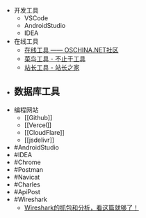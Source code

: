 - 开发工具
	- VSCode
	- AndroidStudio
	- IDEA
- 在线工具
	- [在线工具 —— OSCHINA.NET社区](https://tool.oschina.net/)
	- [菜鸟工具 - 不止于工具](https://c.runoob.com/)
	- [站长工具 - 站长之家](https://ntool.chinaz.com/tools/nav)
- 数据库工具
	-
- 编程网站
	- [[Github]]
	- [[Vercel]]
	- [[CloudFlare]]
	- [[jsdelivr]]
- #AndroidStudio
- #IDEA
- #Chrome
- #Postman
- #Navicat
- #Charles
- #ApiPost
- #Wireshark
	- [Wireshark的抓包和分析，看这篇就够了！](https://mp.weixin.qq.com/s/zn1FSsaj2AZ5gI_nl2qARA)